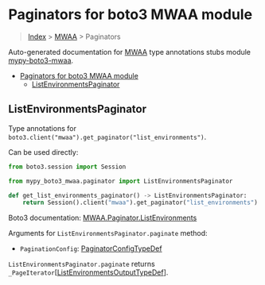 <a id="paginators-for-boto3-mwaa-module"></a>

# Paginators for boto3 MWAA module

> [Index](..) > [MWAA](.) > Paginators

Auto-generated documentation for
[MWAA](https://boto3.amazonaws.com/v1/documentation/api/latest/reference/services/mwaa.html#MWAA)
type annotations stubs module
[mypy-boto3-mwaa](https://pypi.org/project/mypy-boto3-mwaa/).

- [Paginators for boto3 MWAA module](#paginators-for-boto3-mwaa-module)
  - [ListEnvironmentsPaginator](#listenvironmentspaginator)

<a id="listenvironmentspaginator"></a>

## ListEnvironmentsPaginator

Type annotations for `boto3.client("mwaa").get_paginator("list_environments")`.

Can be used directly:

```python
from boto3.session import Session

from mypy_boto3_mwaa.paginator import ListEnvironmentsPaginator

def get_list_environments_paginator() -> ListEnvironmentsPaginator:
    return Session().client("mwaa").get_paginator("list_environments")
```

Boto3 documentation:
[MWAA.Paginator.ListEnvironments](https://boto3.amazonaws.com/v1/documentation/api/latest/reference/services/mwaa.html#MWAA.Paginator.ListEnvironments)

Arguments for `ListEnvironmentsPaginator.paginate` method:

- `PaginationConfig`:
  [PaginatorConfigTypeDef](./type_defs.md#paginatorconfigtypedef)

`ListEnvironmentsPaginator.paginate` returns
`_PageIterator`\[[ListEnvironmentsOutputTypeDef](./type_defs.md#listenvironmentsoutputtypedef)\].
